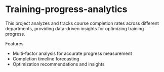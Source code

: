 # Training-progress-analytics

This project analyzes and tracks course completion rates across different departments, providing data-driven insights for optimizing training progress.

Features
 - Multi-factor analysis for accurate progress measurement
 - Completion timeline forecasting
 - Optimization recommendations and insights
